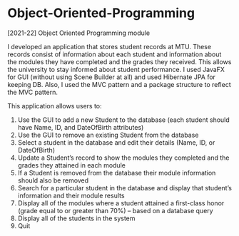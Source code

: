 # Object-Oriented-Programming
[2021-22] Object Oriented Programming module

I developed an application that stores student records at MTU. These records consist of information about each student and information about the modules they have completed and the grades they received. This allows the university to stay informed about student performance. I used JavaFX for GUI (without using Scene Builder at all) and used Hibernate JPA for keeping DB. Also, I used the MVC pattern and a package structure to reflect the MVC pattern.

This application allows users to:
  1. Use the GUI to add a new Student to the database (each student should have Name, ID, and DateOfBirth attributes)
  2. Use the GUI to remove an existing Student from the database
  3. Select a student in the database and edit their details (Name, ID, or DateOfBirth)
  4. Update a Student’s record to show the modules they completed and the grades they attained in each module
  5. If a Student is removed from the database their module information should also be removed
  6. Search for a particular student in the database and display that student’s information and their module results
  7. Display all of the modules where a student attained a first-class honor (grade equal to or greater than 70%) – based on a database query
  8. Display all of the students in the system
  9. Quit
